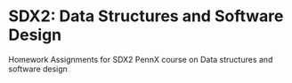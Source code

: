 # SDX2: Data Structures and Software Design
 Homework Assignments for SDX2 PennX course on Data structures and software design
